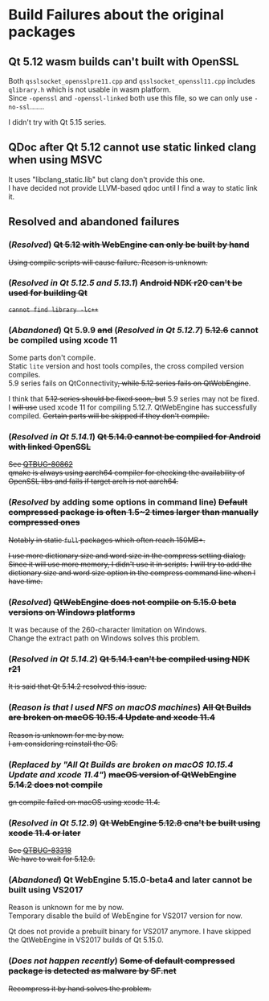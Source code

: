 # Build Failures about the original packages

## Qt 5.12 wasm builds can't built with OpenSSL

Both `qsslsocket_opensslpre11.cpp` and `qsslsocket_openssl11.cpp` includes `qlibrary.h` which is not usable in wasm platform.  
Since `-openssl` and `-openssl-linked` both use this file, so we can only use `-no-ssl`.......

I didn't try with Qt 5.15 series.

## QDoc after Qt 5.12 cannot use static linked clang when using MSVC

It uses "libclang_static.lib" but clang don't provide this one.  
I have decided not provide LLVM-based qdoc until I find a way to static link it.

## Resolved and abandoned failures

### (_Resolved_) ~~Qt 5.12 with WebEngine can only be built by hand~~

~~Using compile scripts will cause failure. Reason is unknown.~~

### (_Resolved in Qt 5.12.5 and 5.13.1_) ~~Android NDK r20 can't be used for building Qt~~

~~`cannot find library -lc++`~~

### (_Abandoned_) Qt 5.9.9 ~~and~~ (_Resolved in Qt 5.12.7_) ~~5.12.6~~ cannot be compiled using xcode 11

Some parts don't compile.  
Static `lite` version and host tools compiles, the cross compiled version compiles.  
5.9 series fails on QtConnectivity~~, while 5.12 series fails on QtWebEngine~~.

I think that ~~5.12 series should be fixed soon, but~~ 5.9 series may not be fixed.  
I ~~will use~~ used xcode 11 for compiling 5.12.7. QtWebEngine has successfully compiled. ~~Certain parts will be skipped if they don't compile.~~

### (_Resolved in Qt 5.14.1_) ~~Qt 5.14.0 cannot be compiled for Android with linked OpenSSL~~

~~See [QTBUG-80862](https://bugreports.qt.io/browse/QTBUG-80862)~~  
~~qmake is always using aarch64 compiler for checking the availability of OpenSSL libs and fails if target arch is not aarch64.~~

### (_Resolved_ by adding some options in command line) ~~Default compressed package is often 1.5~2 times larger than manually compressed ones~~

~~Notably in static `full` packages which often reach 150MB+.~~

~~I use more dictionary size and word size in the compress setting dialog.~~
~~Since it will use more memory, I didn't use it in scripts.~~
~~I will try to add the dictionary size and word size option in the compress command line when I have time.~~

### (_Resolved_) ~~QtWebEngine does not compile on 5.15.0 beta versions on Windows platforms~~

It was because of the 260-character limitation on Windows.  
Change the extract path on Windows solves this problem.

### (_Resolved in Qt 5.14.2_) ~~Qt 5.14.1 can't be compiled using NDK r21~~

~~It is said that Qt 5.14.2 resolved this issue.~~

### (_Reason is that I used NFS on macOS machines_) ~~All Qt Builds are broken on macOS 10.15.4 Update and xcode 11.4~~

~~Reason is unknown for me by now.~~  
~~I am considering reinstall the OS.~~

### (_Replaced by "All Qt Builds are broken on macOS 10.15.4 Update and xcode 11.4"_) ~~macOS version of QtWebEngine 5.14.2 does not compile~~

~~gn compile failed on macOS using xcode 11.4.~~

### (_Resolved in Qt 5.12.9_) ~~Qt WebEngine 5.12.8 cna't be built using xcode 11.4 or later~~

~~See [QTBUG-83318](https://bugreports.qt.io/browse/QTBUG-83318)~~  
~~We have to wait for 5.12.9.~~

### (_Abandoned_) Qt WebEngine 5.15.0-beta4 and later cannot be built using VS2017

Reason is unknown for me by now.  
Temporary disable the build of WebEngine for VS2017 version for now.

Qt does not provide a prebuilt binary for VS2017 anymore. I have skipped the QtWebEngine in VS2017 builds of Qt 5.15.0.

### (_Does not happen recently_) ~~Some of default compressed package is detected as malware by SF.net~~

~~Recompress it by hand solves the problem.~~
